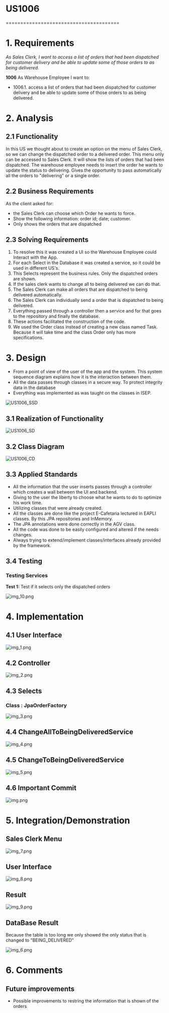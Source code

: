 # US1006
=======================================

# 1. Requirements

*As Sales Clerk, I want to access a list of orders that had been dispatched for customer delivery and be able to update some of those orders to as being delivered.*

**1006** As Warehouse Employee I want to:

 - 1006.1. access a list of orders that had been dispatched for customer delivery and be able to update some of those orders to as being delivered.
 
# 2. Analysis

## 2.1 Functionality

In this US we thought about to create an option on the menu of Sales Clerk,
so we can change the dispatched order to a delivered order.
This menu only can be accessed to Sales Clerk.
It will show the lists of orders that had been dispatched.
The warehouse employee needs to insert the order he wants to update the status to delivering.
Gives the opportunity to pass automatically all the orders to "delivering" or a single order.

## 2.2 Business Requirements
As the client asked for:
 - the Sales Clerk can choose which Order he wants to force.
 - Show the following information: order id; date; customer.
 - Only shows the orders that are dispatched


## 2.3 Solving Requirements

1. To resolve this it was created a UI so the Warehouse Employee could Interact with the App.
2. For each Select in the Database it was created a service, so it could be used in different US's.
3. This Selects represent the business rules. Only the dispatched orders are shown.
4. If the sales clerk wants to change all to being delivered we can do that.
5. The Sales Clerk can make all orders that are dispatched to being delivered automatically.
6. The Sales Clerk can individually send a order that is dispatched to being delivered.
7. Everything passed through a controller then a service and for that goes to the repository and finally the database.
8. These actions facilitated the construction of the code.
9. We used the Order class instead of creating a new class named Task. Because it will take time and the class Order only
   has more specifications.

# 3. Design

- From a point of view of the user of the app and the system. 
This system sequence diagram explains how it is the interaction between them.
- All the data passes through classes in a secure way. To protect integrity data in the database
- Everything was implemented as was taught on the classes in ISEP.

![US1006_SSD](US1006_SSD.svg)

## 3.1 Realization of Functionality

![US1006_SD](US1006_SD.svg)


## 3.2 Class Diagram

![US1006_CD](US1006_CD.svg)


## 3.3 Applied Standards


- All the information that the user inserts passes through a controller which creates a wall between the UI and backend.
- Giving to the user the liberty to choose what he wants to do to optimize his work time.
- Utilizing classes that were already created.
- All the classes are done like the project E-Cafetaria lectured in EAPLI classes.
  By this JPA repositories and InMemory.
- The JPA annotations were done correctly in the AGV class.
- All the code was done to be easily configured and altered if the needs changes.
- Always trying to extend/implement classes/interfaces already provided by the framework.

## 3.4 Testing

### Testing Services

**Test 1:** Test if it selects only the dispatched orders

![img_10.png](img_10.png)

# 4. Implementation

## 4.1 User Interface

![img_1.png](img_1.png)

## 4.2 Controller 

![img_2.png](img_2.png)

## 4.3 Selects

### Class : JpaOrderFactory
![img_3.png](img_3.png)

## 4.4 ChangeAllToBeingDeliveredService

![img_4.png](img_4.png)

## 4.5 ChangeToBeingDeliveredService

![img_5.png](img_5.png)

## 4.6 Important Commit
![img.png](img.png)

# 5. Integration/Demonstration

## Sales Clerk Menu
![img_7.png](img_7.png)

## User Interface
![img_8.png](img_8.png)

## Result

![img_9.png](img_9.png)

## DataBase Result

Because the table is too long we only showed the only status that is changed to "BEING_DELIVERED"

![img_6.png](img_6.png)

# 6. Comments
## Future improvements
- Possible improvements to restring the information that is shown of the orders
